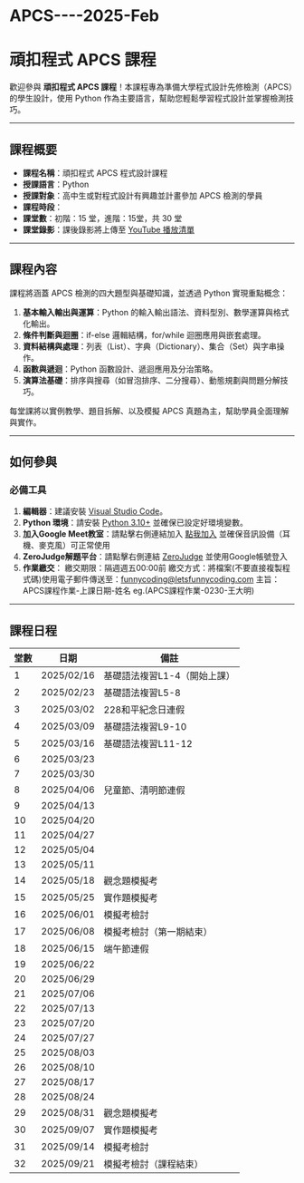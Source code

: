 # APCS----2025-Feb
# 頑扣程式 APCS 課程

歡迎參與 **頑扣程式 APCS 課程**！本課程專為準備大學程式設計先修檢測（APCS）的學生設計，使用 Python 作為主要語言，幫助您輕鬆學習程式設計並掌握檢測技巧。

---

## 課程概要

- **課程名稱**：頑扣程式 APCS 程式設計課程  
- **授課語言**：Python  
- **授課對象**：高中生或對程式設計有興趣並計畫參加 APCS 檢測的學員  
- **課程時段**：  
- **課堂數**：初階：15 堂，進階：15堂，共 30 堂  
- **課堂錄影**：課後錄影將上傳至 [YouTube 播放清單]()  

---

## 課程內容

課程將涵蓋 APCS 檢測的四大題型與基礎知識，並透過 Python 實現重點概念：  
1. **基本輸入輸出與運算**：Python 的輸入輸出語法、資料型別、數學運算與格式化輸出。  
2. **條件判斷與迴圈**：if-else 邏輯結構，for/while 迴圈應用與嵌套處理。  
3. **資料結構與處理**：列表（List）、字典（Dictionary）、集合（Set）與字串操作。  
4. **函數與遞迴**：Python 函數設計、遞迴應用及分治策略。  
5. **演算法基礎**：排序與搜尋（如冒泡排序、二分搜尋）、動態規劃與問題分解技巧。  

每堂課將以實例教學、題目拆解、以及模擬 APCS 真題為主，幫助學員全面理解與實作。

---

## 如何參與

### 必備工具  
1. **編輯器**：建議安裝 [Visual Studio Code](https://code.visualstudio.com/)。  
2. **Python 環境**：請安裝 [Python 3.10+](https://www.python.org/downloads/) 並確保已設定好環境變數。  
3. **加入Google Meet教室**：請點擊右側連結加入 [點我加入]() 並確保音訊設備（耳機、麥克風）可正常使用
4. **ZeroJudge解題平台**：請點擊右側連結 [ZeroJudge](https://zerojudge.tw) 並使用Google帳號登入
5. **作業繳交**：
繳交期限：隔週週五00:00前
繳交方式：將檔案(不要直接複製程式碼)使用電子郵件傳送至：funnycoding@letsfunnycoding.com
主旨：APCS課程作業-上課日期-姓名 eg.(APCS課程作業-0230-王大明)
---

## 課程日程

| 堂數 | 日期       | 備註                    |
|------|------------|-------------------------|
| 1    | 2025/02/16 | 基礎語法複習L1-4（開始上課）|
| 2    | 2025/02/23 | 基礎語法複習L5-8          |
| 3    | 2025/03/02 | 228和平紀念日連假          |
| 4    | 2025/03/09 | 基礎語法複習L9-10         |
| 5    | 2025/03/16 | 基礎語法複習L11-12        |
| 6    | 2025/03/23 |                         |
| 7    | 2025/03/30 |                         |
| 8    | 2025/04/06 | 兒童節、清明節連假      |
| 9    | 2025/04/13 |                         |
| 10   | 2025/04/20 |                         |
| 11   | 2025/04/27 |                         |
| 12   | 2025/05/04 |                         |
| 13   | 2025/05/11 |                         |
| 14   | 2025/05/18 | 觀念題模擬考              |
| 15   | 2025/05/25 | 實作題模擬考              |
| 16   | 2025/06/01 | 模擬考檢討               |
| 17   | 2025/06/08 | 模擬考檢討（第一期結束）    |
| 18   | 2025/06/15 | 端午節連假              |
| 19   | 2025/06/22 |                         |
| 20   | 2025/06/29 |                         |
| 21   | 2025/07/06 |                         |
| 22   | 2025/07/13 |                         |
| 23   | 2025/07/20 |                         |
| 24   | 2025/07/27 |                         |
| 25   | 2025/08/03 |                         |
| 26   | 2025/08/10 |                         |
| 27   | 2025/08/17 |                         |
| 28   | 2025/08/24 |                         |
| 29   | 2025/08/31 | 觀念題模擬考              |
| 30   | 2025/09/07 | 實作題模擬考              |
| 31   | 2025/09/14 | 模擬考檢討               |
| 32   | 2025/09/21 | 模擬考檢討（課程結束）      |
